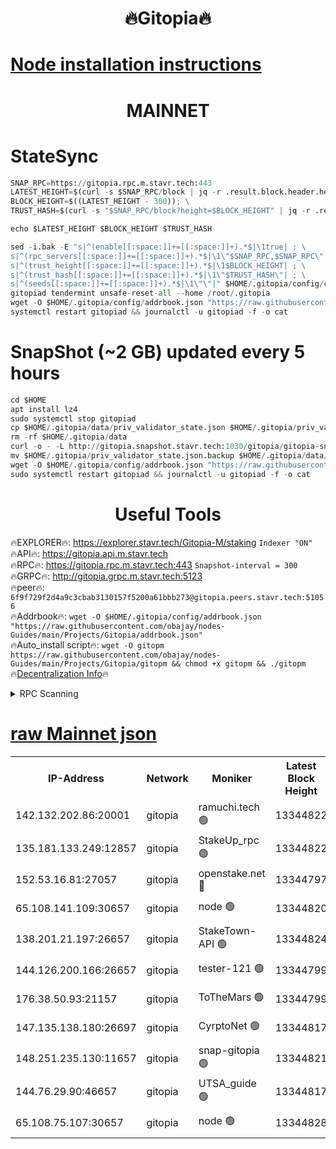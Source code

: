 <h1 align="center"> 🔥Gitopia🔥</h1>

[Node installation instructions](https://github.com/obajay/nodes-Guides/tree/main/Projects/Gitopia)
=

<h1 align="center"> MAINNET</h1>

# StateSync
```python
SNAP_RPC=https://gitopia.rpc.m.stavr.tech:443
LATEST_HEIGHT=$(curl -s $SNAP_RPC/block | jq -r .result.block.header.height); \
BLOCK_HEIGHT=$((LATEST_HEIGHT - 300)); \
TRUST_HASH=$(curl -s "$SNAP_RPC/block?height=$BLOCK_HEIGHT" | jq -r .result.block_id.hash)

echo $LATEST_HEIGHT $BLOCK_HEIGHT $TRUST_HASH

sed -i.bak -E "s|^(enable[[:space:]]+=[[:space:]]+).*$|\1true| ; \
s|^(rpc_servers[[:space:]]+=[[:space:]]+).*$|\1\"$SNAP_RPC,$SNAP_RPC\"| ; \
s|^(trust_height[[:space:]]+=[[:space:]]+).*$|\1$BLOCK_HEIGHT| ; \
s|^(trust_hash[[:space:]]+=[[:space:]]+).*$|\1\"$TRUST_HASH\"| ; \
s|^(seeds[[:space:]]+=[[:space:]]+).*$|\1\"\"|" $HOME/.gitopia/config/config.toml
gitopiad tendermint unsafe-reset-all --home /root/.gitopia
wget -O $HOME/.gitopia/config/addrbook.json "https://raw.githubusercontent.com/obajay/nodes-Guides/main/Projects/Gitopia/addrbook.json"
systemctl restart gitopiad && journalctl -u gitopiad -f -o cat
```
# SnapShot (~2 GB) updated every 5 hours
```python
cd $HOME
apt install lz4
sudo systemctl stop gitopiad
cp $HOME/.gitopia/data/priv_validator_state.json $HOME/.gitopia/priv_validator_state.json.backup
rm -rf $HOME/.gitopia/data
curl -o - -L http://gitopia.snapshot.stavr.tech:1030/gitopia/gitopia-snap.tar.lz4 | lz4 -c -d - | tar -x -C $HOME/.gitopia --strip-components 2
mv $HOME/.gitopia/priv_validator_state.json.backup $HOME/.gitopia/data/priv_validator_state.json
wget -O $HOME/.gitopia/config/addrbook.json "https://raw.githubusercontent.com/obajay/nodes-Guides/main/Projects/Gitopia/addrbook.json"
sudo systemctl restart gitopiad && journalctl -u gitopiad -f -o cat
```
 <h1 align="center"> Useful Tools</h1>

🔥EXPLORER🔥:      https://explorer.stavr.tech/Gitopia-M/staking  `Indexer "ON"` \
🔥API🔥: 			 		 https://gitopia.api.m.stavr.tech \
🔥RPC🔥:           https://gitopia.rpc.m.stavr.tech:443              `Snapshot-interval = 300` \
🔥GRPC🔥:          http://gitopia.grpc.m.stavr.tech:5123 \
🔥peer🔥:					 `6f9f729f2d4a9c3cbab3130157f5200a61bbb273@gitopia.peers.stavr.tech:51056` \
🔥Addrbook🔥:    ```wget -O $HOME/.gitopia/config/addrbook.json "https://raw.githubusercontent.com/obajay/nodes-Guides/main/Projects/Gitopia/addrbook.json"``` \
🔥Auto_install script🔥: ```wget -O gitopm https://raw.githubusercontent.com/obajay/nodes-Guides/main/Projects/Gitopia/gitopm && chmod +x gitopm && ./gitopm``` \
🔥[Decentralization Info](https://github.com/obajay/StateSync-snapshots/tree/main/Projects/Gitopia/Decentralization)🔥

<details>
<summary>RPC Scanning</summary>

<h2 align="center"> We scan nodes in real time every 4 hours. And we provide the final result of RPC endpoints.
We cannot influence the operation of these nodes in any way. </h2>


```python
If Voting Power is higher than 0 --> then the Node is a validator of the network and may be subject to attack and be a potential threat to the chain.
```
```python
We marked such validators with a red symbol
```

</details>

[raw Mainnet json](https://rpc-check.gitopm.stavr.tech/gitopm/rpc-gitopm-result.json)
=

<table><tr><th>IP-Address</th><th>Network</th><th>Moniker</th><th>Latest Block Height</th><th>Earliest Block Height</th><th>Catching Up</th><th>Tx Index</th><th>Voting Power</th><th>Scan Time</th></tr><tr><td>142.132.202.86:20001</td><td>gitopia</td><td>ramuchi.tech 🟢</td><td>13344822</td><td>6548337</td><td>False</td><td>on</td><td>0</td><td>2024-02-05T10:01:41.432264495UTC</td></tr><tr><td>135.181.133.249:12857</td><td>gitopia</td><td>StakeUp_rpc 🟢</td><td>13344822</td><td>8010001</td><td>False</td><td>on</td><td>0</td><td>2024-02-05T10:01:41.755840143UTC</td></tr><tr><td>152.53.16.81:27057</td><td>gitopia</td><td>openstake.net 🔴</td><td>13344797</td><td>10455001</td><td>False</td><td>off</td><td>36421</td><td>2024-02-05T10:01:03.017945390UTC</td></tr><tr><td>65.108.141.109:30657</td><td>gitopia</td><td>node 🟢</td><td>13344820</td><td>12299845</td><td>False</td><td>on</td><td>0</td><td>2024-02-05T10:01:38.744761488UTC</td></tr><tr><td>138.201.21.197:26657</td><td>gitopia</td><td>StakeTown-API 🟢</td><td>13344824</td><td>12733501</td><td>False</td><td>on</td><td>0</td><td>2024-02-05T10:01:46.211841218UTC</td></tr><tr><td>144.126.200.166:26657</td><td>gitopia</td><td>tester-121 🟢</td><td>13344799</td><td>12832814</td><td>False</td><td>off</td><td>0</td><td>2024-02-05T10:01:05.533524605UTC</td></tr><tr><td>176.38.50.93:21157</td><td>gitopia</td><td>ToTheMars 🟢</td><td>13344799</td><td>12883228</td><td>False</td><td>on</td><td>0</td><td>2024-02-05T10:01:06.015079954UTC</td></tr><tr><td>147.135.138.180:26697</td><td>gitopia</td><td>CyrptoNet 🟢</td><td>13344817</td><td>12883228</td><td>False</td><td>off</td><td>0</td><td>2024-02-05T10:01:34.221215423UTC</td></tr><tr><td>148.251.235.130:11657</td><td>gitopia</td><td>snap-gitopia 🟢</td><td>13344821</td><td>12908001</td><td>False</td><td>on</td><td>0</td><td>2024-02-05T10:01:39.044962775UTC</td></tr><tr><td>144.76.29.90:46657</td><td>gitopia</td><td>UTSA_guide 🟢</td><td>13344817</td><td>13035301</td><td>False</td><td>on</td><td>0</td><td>2024-02-05T10:01:33.901333442UTC</td></tr><tr><td>65.108.75.107:30657</td><td>gitopia</td><td>node 🟢</td><td>13344828</td><td>13189502</td><td>False</td><td>on</td><td>0</td><td>2024-02-05T10:01:52.640314272UTC</td></tr></table>
